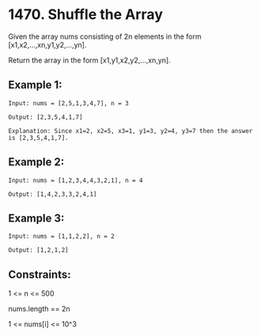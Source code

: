 # 1470. Shuffle the Array

Given the array nums consisting of 2n elements in the form [x1,x2,...,xn,y1,y2,...,yn].

Return the array in the form [x1,y1,x2,y2,...,xn,yn].

## Example 1:
```
Input: nums = [2,5,1,3,4,7], n = 3

Output: [2,3,5,4,1,7] 

Explanation: Since x1=2, x2=5, x3=1, y1=3, y2=4, y3=7 then the answer is [2,3,5,4,1,7].
```

## Example 2:
```
Input: nums = [1,2,3,4,4,3,2,1], n = 4

Output: [1,4,2,3,3,2,4,1]
```
## Example 3:
```
Input: nums = [1,1,2,2], n = 2

Output: [1,2,1,2]
 ```

## Constraints:

1 <= n <= 500

nums.length == 2n

1 <= nums[i] <= 10^3
